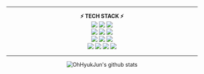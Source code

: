 <hr>

<div align="center">
<b>⚡ TECH STACK ⚡</b> <br>

<img src="https://img.shields.io/badge/HTML-98FB98?style=fot-the-badge&logo=HTML5&logoColor=E34F26">
<img src="https://img.shields.io/badge/CSS-98FB98?style=fot-the-badge&logo=CSS3&logoColor=1572B6">
<img src="https://img.shields.io/badge/JavaScript-98FB98?style=fot-the-badge&logo=JavaScript&logoColor=F7DF1E">

<br>

<img src="https://img.shields.io/badge/React-CCCCFF?style=fot-the-badge&logo=React&logoColor=61DAFB">
<img src="https://img.shields.io/badge/Node.js-CCCCFF?style=fot-the-badge&logo=Node.js&logoColor=339933">
<img src="https://img.shields.io/badge/MongoDB-CCCCFF?style=fot-the-badge&logo=MongoDB&logoColor=47A248">

<br>

<img src="https://img.shields.io/badge/Netlify-E0FFFF?style=fot-the-badge&logo=Netlify&logoColor=#00C7B7">
<img src="https://img.shields.io/badge/Amazon EC2-E0FFFF?style=fot-the-badge&logo=Amazon EC2&logoColor=FF9900">
<img src="https://img.shields.io/badge/Linux-E0FFFF?style=fot-the-badge&logo=Linux&logoColor=FCC624">

<!-- <br>

<img src="https://img.shields.io/badge/Unity-646464?style=fot-the-badge&logo=Unity&logoColor=FFFFFF"> -->

<br>

<img src="https://img.shields.io/badge/GitHub-87CEFA?style=fot-the-badge&logo=GitHub&logoColor=181717">
<img src="https://img.shields.io/badge/Notion-87CEFA?style=fot-the-badge&logo=Notion&logoColor=000000">
<img src="https://img.shields.io/badge/Slack-87CEFA?style=fot-the-badge&logo=Slack&logoColor=4A154B">
<img src="https://img.shields.io/badge/Discord-87CEFA?style=fot-the-badge&logo=Discord&logoColor=333333">

</div>

<hr>

<div align="center">
  
![OhHyukJun's github stats](https://github-readme-stats.vercel.app/api?username=OhHyukJun)
  
</div>
